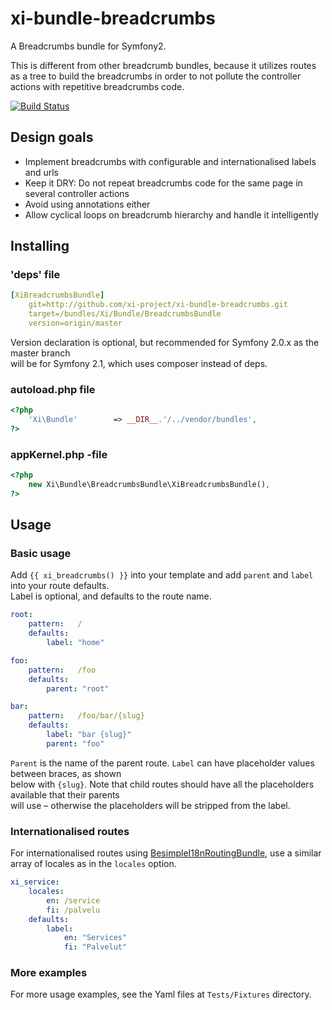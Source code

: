 xi-bundle-breadcrumbs
=====================

A Breadcrumbs bundle for Symfony2.

This is different from other breadcrumb bundles, because it utilizes routes  
as a tree to build the breadcrumbs in order to not pollute the controller  
actions with repetitive breadcrumbs code.

[![Build Status](https://secure.travis-ci.org/xi-project/xi-bundle-breadcrumbs.png?branch=service)](http://travis-ci.org/xi-project/xi-bundle-breadcrumbs)


## Design goals

* Implement breadcrumbs with configurable and internationalised labels and urls
* Keep it DRY: Do not repeat breadcrumbs code for the same page in several controller actions
* Avoid using annotations either
* Allow cyclical loops on breadcrumb hierarchy and handle it intelligently


## Installing

### 'deps' file

```yaml
[XiBreadcrumbsBundle]
    git=http://github.com/xi-project/xi-bundle-breadcrumbs.git
    target=/bundles/Xi/Bundle/BreadcrumbsBundle
    version=origin/master
```

Version declaration is optional, but recommended for Symfony 2.0.x as the master branch  
will be for Symfony 2.1, which uses composer instead of deps.

### autoload.php file

```php
<?php
    'Xi\Bundle'        => __DIR__.'/../vendor/bundles',
?>
```

### appKernel.php -file

```php
<?php
    new Xi\Bundle\BreadcrumbsBundle\XiBreadcrumbsBundle(),
?>
```


## Usage


### Basic usage

Add `{{ xi_breadcrumbs() }}` into your template and add `parent` and `label` into your route defaults.  
Label is optional, and defaults to the route name.

```yaml
root:
    pattern:   /
    defaults:
        label: "home"

foo:
    pattern:   /foo
    defaults:
        parent: "root"

bar:
    pattern:   /foo/bar/{slug}
    defaults:
        label: "bar {slug}"
        parent: "foo"
```

`Parent` is the name of the parent route. `Label` can have placeholder values between braces, as shown  
below with `{slug}`. Note that child routes should have all the placeholders available that their parents  
will use – otherwise the placeholders will be stripped from the label.


### Internationalised routes

For internationalised routes using [BesimpleI18nRoutingBundle](https://github.com/BeSimple/BeSimpleI18nRoutingBundle), use a similar array of locales as in the `locales` option.

```yaml
xi_service:
    locales:
        en: /service
        fi: /palvelu
    defaults:
        label:
            en: "Services"
            fi: "Palvelut"
```

### More examples

For more usage examples, see the Yaml files at `Tests/Fixtures` directory.
